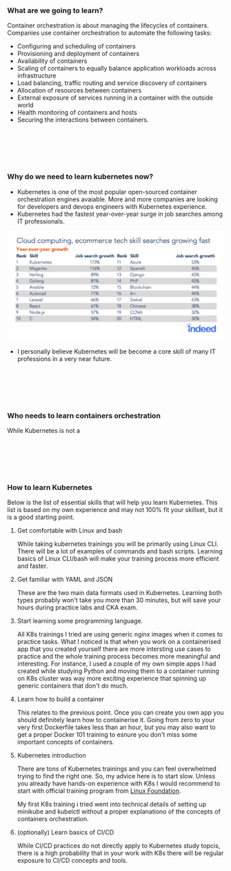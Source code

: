 

### <a name="what" style="padding-top:90px; display:inline-block;">What are we going to learn?</a>

Container orchestration is about managing the lifecycles of containers. Companies use container orchestration to automate the following tasks:

* Configuring and scheduling of containers
* Provisioning and deployment of containers
* Availability of containers
* Scaling of containers to equally balance application workloads across infrastructure
* Load balancing, traffic routing and service discovery of containers
* Allocation of resources between containers
* External exposure of services running in a container with the outside world
* Health monitoring of containers and hosts
* Securing the interactions between containers.



### <a name="why" style="padding-top:90px; display:inline-block;">Why do we need to learn kubernetes now?</a>

* Kubernetes is one of the most popular open-sourced container orchestration engines avaiable. More and more companies are looking for developers and devops engineers with Kubernetes experience. 
* Kubernetes had the fastest year-over-year surge in job searches among IT professionals.

<img src="/static/image/jobs-graph.png" style="max-width: 100%;">

* I personally believe Kubernetes will be become a core skill of many IT professions in a very near future. 

### <a name="who" style="padding-top:90px; display:inline-block;">Who needs to learn containers orchestration</a>

While Kubernetes is not a 


### <a name="how" style="padding-top:90px; display:inline-block;">How to learn Kubernetes</a>
Below is the list of essential skills that will help you learn Kubernetes. This list is based on my own experience and may not 100% fit your skillset, but it is a good starting point. 

1. Get comfortable with Linux and bash

    While taking kubernetes trainings you will be primarily using Linux CLI. There will be a lot of examples of commands and bash scripts. Learning basics of Linux CLI/bash will make your training process more efficient and faster.

2. Get familiar with YAML and JSON

    These are the two main data formats used in Kubernetes. Learning both types probably won't take you more than 30 minutes, but will save your hours during practice labs and CKA exam. 

3. Start learning some programming language. 

    All K8s trainings I tried are using generic nginx images when it comes to practice tasks. What I noticed is that when you work on a containerised app that you created yourself there are more intersting use cases to practice and the whole training process becomes more meaningful and interesting. For instance, I used a couple of my own simple apps I had created while studying Python and moving them to a container running on K8s cluster was way more exciting experience that spinning up generic containers that don't do much. 

4. Learn how to build a container

    This relates to the previous point. Once you can create you own app you should definitely learn how to containerise it. Going from zero to your very first Dockerfile takes less than an hour, but you may also want to get a proper Docker 101 training to esnure you don't miss some important concepts of containers. 

5. Kubernetes introduction

    There are tons of Kubernetes trainings and you can feel overwhelmed trying to find the right one. So, my advice here is to start slow. Unless you already have hands-on experience with K8s I would recommend to start with official training program from [Linux Foundation](https://www.linuxfoundation.org).

    My first K8s training i tried went into technical details of setting up minikube and kubelctl without a proper explanationo of the concepts of containers orchestration.  

    
5. (optionally) Learn basics of CI/CD

    While CI/CD practices do not directly apply to Kubernetes study topcis, there is a high probability that in your work with K8s there will be regular exposure to CI/CD concepts and tools.

